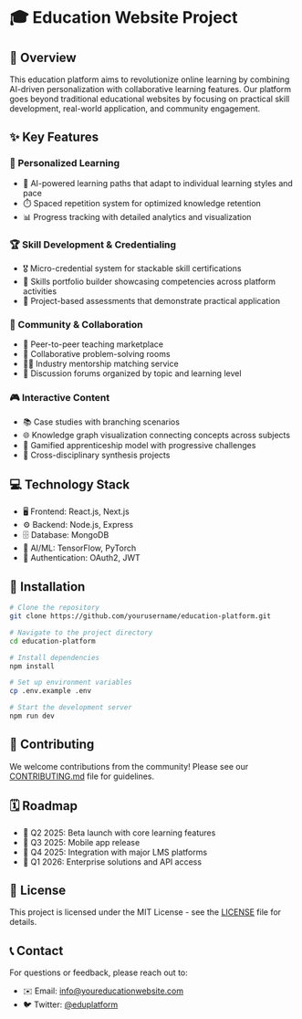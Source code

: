 # 🎓 Education Website Project

## 🌟 Overview
This education platform aims to revolutionize online learning by combining AI-driven personalization with collaborative learning features. Our platform goes beyond traditional educational websites by focusing on practical skill development, real-world application, and community engagement.

## ✨ Key Features

### 🧠 Personalized Learning
- 🤖 AI-powered learning paths that adapt to individual learning styles and pace
- ⏱️ Spaced repetition system for optimized knowledge retention
- 📊 Progress tracking with detailed analytics and visualization

### 🏆 Skill Development & Credentialing
- 🎖️ Micro-credential system for stackable skill certifications
- 📝 Skills portfolio builder showcasing competencies across platform activities
- 🚀 Project-based assessments that demonstrate practical application

### 👥 Community & Collaboration
- 🤝 Peer-to-peer teaching marketplace
- 🧩 Collaborative problem-solving rooms
- 👨‍💼 Industry mentorship matching service
- 💬 Discussion forums organized by topic and learning level

### 🎮 Interactive Content
- 📚 Case studies with branching scenarios
- 🌐 Knowledge graph visualization connecting concepts across subjects
- 🎲 Gamified apprenticeship model with progressive challenges
- 🔄 Cross-disciplinary synthesis projects

## 💻 Technology Stack
- 🖥️ Frontend: React.js, Next.js
- ⚙️ Backend: Node.js, Express
- 🗄️ Database: MongoDB
- 🧮 AI/ML: TensorFlow, PyTorch
- 🔐 Authentication: OAuth2, JWT

## 🔧 Installation

```bash
# Clone the repository
git clone https://github.com/yourusername/education-platform.git

# Navigate to the project directory
cd education-platform

# Install dependencies
npm install

# Set up environment variables
cp .env.example .env

# Start the development server
npm run dev
```

## 👐 Contributing
We welcome contributions from the community! Please see our [CONTRIBUTING.md](CONTRIBUTING.md) file for guidelines.

## 🗓️ Roadmap
- 📆 Q2 2025: Beta launch with core learning features
- 📱 Q3 2025: Mobile app release
- 🔄 Q4 2025: Integration with major LMS platforms
- 💼 Q1 2026: Enterprise solutions and API access

## 📄 License
This project is licensed under the MIT License - see the [LICENSE](LICENSE) file for details.

## 📞 Contact
For questions or feedback, please reach out to:
- ✉️ Email: info@youreducationwebsite.com
- 🐦 Twitter: [@eduplatform](https://twitter.com/eduplatform)
